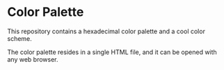 # Color Palette

This repository contains a hexadecimal color palette and a cool color scheme.

The color palette resides in a single HTML file, and it can be opened with any web browser.
